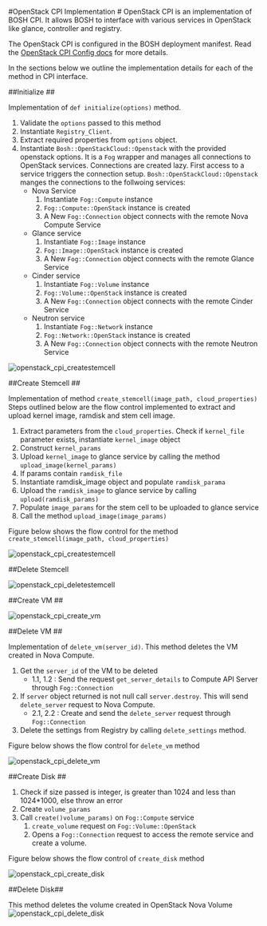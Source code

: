 #OpenStack CPI Implementation #
OpenStack CPI is an implementation of BOSH CPI. It allows BOSH to interface with various services in OpenStack like glance, controller and registry. 

The OpenStack CPI is configured in the BOSH deployment manifest. Read the [OpenStack CPI Config docs](bosh_openstack_cpi/cpi_config.md) for more details.

In the sections below we outline the implementation details for each of the method in CPI interface.

##Initialize ##

Implementation of `def initialize(options)` method. 

1. Validate the `options` passed to this method
2. Instantiate `Registry_Client`.
3. Extract required properties from `options` object.
4. Instantiate `Bosh::OpenStackCloud::Openstack` with the provided openstack options. It is a `Fog` wrapper and manages all connections to OpenStack services. Connections are created lazy. First access to a service triggers the connection setup. `Bosh::OpenStackCloud::Openstack` manges the connections to the follwoing services:   
	+ Nova Service
		1. Instantiate `Fog::Compute` instance
		2. `Fog::Compute::OpenStack` instance is created
		3. A New `Fog::Connection` object connects with the remote Nova Compute Service
	+ Glance service
		1.  Instantiate `Fog::Image` instance
 		2.  `Fog::Image::OpenStack` instance is created
		3.  A New `Fog::Connection` object connects with the remote Glance Service
	+ Cinder service
		1.  Instantiate `Fog::Volume` instance
 		2.  `Fog::Volume::OpenStack` instance is created
		3.  A New `Fog::Connection` object connects with the remote Cinder Service
	+ Neutron service
		1.  Instantiate `Fog::Network` instance
 		2.  `Fog::Network::OpenStack` instance is created
		3.  A New `Fog::Connection` object connects with the remote Neutron Service  

![openstack_cpi_createstemcell](images/openstack_cpi_initialize.png)	


##Create Stemcell ##

Implementation of method `create_stemcell(image_path, cloud_properties)`
Steps outlined below are the flow control implemented to extract and upload kernel image, ramdisk and stem cell image.

1. Extract parameters from the `cloud_properties`. Check if `kernel_file` parameter exists, instantiate `kernel_image` object
2. Construct `kernel_params`
3. Upload `kernel_image` to glance service by calling the method `upload_image(kernel_params)`
4. If params contain `ramdisk_file` 
5. Instantiate ramdisk_image object and populate `ramdisk_parama`
6. Upload the `ramdisk_image` to glance service by calling `upload(ramdisk_params)`
7. Populate `image_params` for the stem cell to be uploaded to glance service
8. Call the method `upload_image(image_params)` 

Figure below shows the flow control for the method `create_stemcell(image_path, cloud_properties)`

![openstack_cpi_createstemcell](images/openstack_cpi_createstemcell.png)

##Delete Stemcell

![openstack_cpi_deletestemcell](images/openstack_cpi_deletestemcell.png)

##Create VM ##

![openstack_cpi_create_vm](images/openstack_cpi_create_vm.png)

##Delete VM ##

Implementation of `delete_vm(server_id)`. This method deletes the VM created in Nova Compute.

1. Get the `server_id` of the VM to be deleted
	* 1.1, 1.2 : Send the request `get_server_details` to Compute API Server through  `Fog::Connection`
2.  If `server` object returned is not null call `server.destroy`. This will send `delete_server` request to Nova Compute.
	* 2.1, 2.2 : Create and send the `delete_server` request through `Fog::Connection` 
3.  Delete the settings from Registry by calling `delete_settings` method.

Figure below shows the flow control for `delete_vm` method

![openstack_cpi_delete_vm](images/openstack_cpi_delete_vm.png)

##Create Disk ##

1. Check if size passed is integer, is greater than 1024 and less than 1024*1000, else throw an error
2. Create `volume_params`
3. Call `create()volume_params)` on `Fog::Compute` service
     1. `create_volume` request on `Fog::Volume::OpenStack` 
     2. Opens a `Fog::Connection` request to access the remote service and create a volume.

Figure below shows the flow control of `create_disk` method

![openstack_cpi_create_disk](images/openstack_cpi_create_disk.png)

##Delete Disk##

This method deletes the volume created in OpenStack Nova Volume 
![openstack_cpi_delete_disk](images/openstack_cpi_delete_disk.png)
